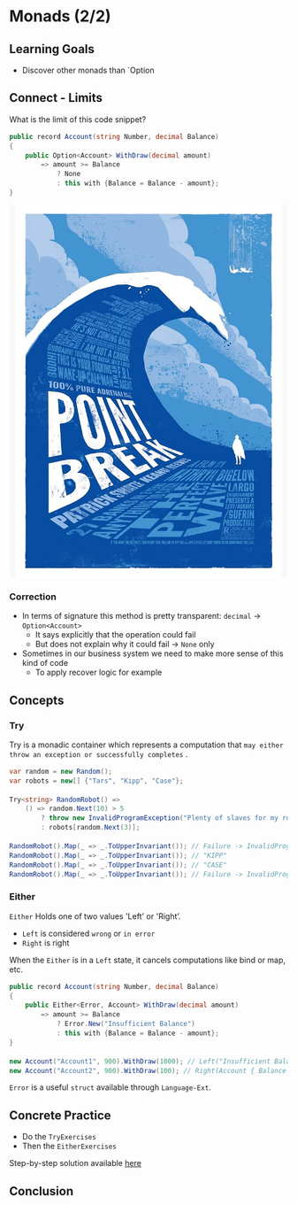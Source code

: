 # Monads (2/2)

## Learning Goals

- Discover other monads than `Option

## Connect - Limits

What is the limit of this code snippet?

```c#
public record Account(string Number, decimal Balance)
{
    public Option<Account> WithDraw(decimal amount)
        => amount >= Balance
            ? None
            : this with {Balance = Balance - amount};
}
```

![Limits](img/xtrem-limit.jpg)

### Correction

- In terms of signature this method is pretty transparent: `decimal` -> `Option<Account>`
    - It says explicitly that the operation could fail
    - But does not explain why it could fail -> `None` only
- Sometimes in our business system we need to make more sense of this kind of code
    - To apply recover logic for example

## Concepts

### Try

Try is a monadic container which represents a computation that `may either throw an exception or successfully completes`
.

```c#
var random = new Random();
var robots = new[] {"Tars", "Kipp", "Case"};

Try<string> RandomRobot() =>
    () => random.Next(10) > 5
        ? throw new InvalidProgramException("Plenty of slaves for my robot colony")
        : robots[random.Next(3)];

RandomRobot().Map(_ => _.ToUpperInvariant()); // Failure -> InvalidProgramException : "Plenty of slaves for my robot colony"
RandomRobot().Map(_ => _.ToUpperInvariant()); // "KIPP"
RandomRobot().Map(_ => _.ToUpperInvariant()); // "CASE"
RandomRobot().Map(_ => _.ToUpperInvariant()); // Failure -> InvalidProgramException : "Plenty of slaves for my robot colony"
```

### Either

`Either` Holds one of two values 'Left' or 'Right’.

- `Left` is considered `wrong` or `in error`
- `Right` is right

When the `Either` is in a `Left` state, it cancels computations like bind or map, etc.

```c#
public record Account(string Number, decimal Balance)
{
    public Either<Error, Account> WithDraw(decimal amount)
        => amount >= Balance
            ? Error.New("Insufficient Balance")
            : this with {Balance = Balance - amount};
}

new Account("Account1", 900).WithDraw(1000); // Left("Insufficient Balance")
new Account("Account2", 900).WithDraw(100); // Right(Account { Balance = 800 })
```

`Error` is a useful `struct` available through `Language-Ext`.

## Concrete Practice

- Do the `TryExercises`
- Then the `EitherExercises`

Step-by-step solution available [here](step-by-step.md)

## Conclusion
